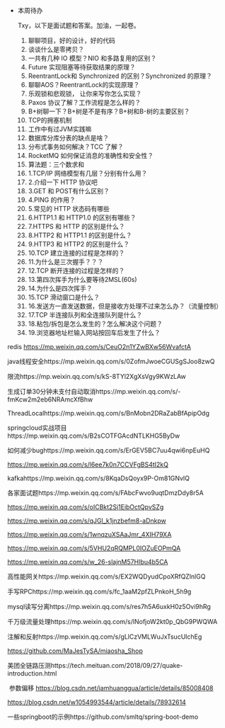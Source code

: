 - 本周待办

  Txy，以下是面试题和答案。加油，一起卷。

  1. 聊聊项目，好的设计，好的代码
  2. 谈谈什么是零拷贝？
  3. 一共有几种 IO 模型？NIO 和多路复用的区别？
  4. Future 实现阻塞等待获取结果的原理？
  5. ReentrantLock和 Synchronized 的区别？Synchronized 的原理？
  6. 聊聊AOS？ReentrantLock的实现原理？
  7. 乐观锁和悲观锁， 让你来写你怎么实现？
  8. Paxos 协议了解？工作流程是怎么样的？
  9. B+树聊一下？B+树是不是有序？B+树和B-树的主要区别？
  10. TCP的拥塞机制
  11. 工作中有过JVM实践嘛
  12. 数据库分库分表的缺点是啥？
  13. 分布式事务如何解决？TCC 了解？
  14. RocketMQ 如何保证消息的准确性和安全性？
  15. 算法题：三个数求和
  16. 1.TCP/IP 网络模型有几层？分别有什么用？
  17. 2.介绍一下 HTTP 协议吧
  18. 3.GET 和 POST有什么区别？
  19. 4.PING 的作用？
  20. 5.常见的 HTTP 状态码有哪些
  21. 6.HTTP1.1 和 HTTP1.0 的区别有哪些？
  22. 7.HTTPS 和 HTTP 的区别是什么？
  23. 8.HTTP2 和 HTTP1.1 的区别是什么？
  24. 9.HTTP3 和 HTTP2 的区别是什么？
  25. 10.TCP 建立连接的过程是怎样的？
  26. 11.为什么是三次握手？？？
  27. 12.TCP 断开连接的过程是怎样的？
  28. 13.第四次挥手为什么要等待2MSL(60s)
  29. 14.为什么是四次挥手？
  30. 15.TCP 滑动窗⼝是什么？
  31. 16.发送方一直发送数据，但是接收方处理不过来怎么办？（流量控制）
  32. 17.TCP 半连接队列和全连接队列是什么？
  33. 18.粘包/拆包是怎么发生的？怎么解决这个问题？
  34. 19.浏览器地址栏输入网站按回车后发生了什么？

redis  https://mp.weixin.qq.com/s/CeuO2n1YZwBXw56WvafctA

java线程安全https://mp.weixin.qq.com/s/0ZofmJwoeCGUSgSJoo8zwQ

限流https://mp.weixin.qq.com/s/kS-8TYl2XgXsVgy9KWzLAw

生成订单30分钟未支付自动取消https://mp.weixin.qq.com/s/-fmKcw2m2eb6NRAmcXfBhw

ThreadLocalhttps://mp.weixin.qq.com/s/BnMobn2DRaZabBfApipOdg

springcloud实战项目https://mp.weixin.qq.com/s/B2sCOTFGAcdNTLKHG5ByDw

如何减少bughttps://mp.weixin.qq.com/s/ErGEV5BC7uu4qwi6npEuHQ

https://mp.weixin.qq.com/s/l6ee7k0n7CCVFgBS4tI2kQ

kafkahttps://mp.weixin.qq.com/s/8KqaDsQoyx9P-Om81GNvlQ

各家面试题https://mp.weixin.qq.com/s/FAbcFwvo9uqtDmzDdy8r5A

https://mp.weixin.qq.com/s/oICBkt2Sj1EibOctQpvSZg

https://mp.weixin.qq.com/s/qJGl_k1jnzbefm8-aDnkpw

https://mp.weixin.qq.com/s/1wnqzuXSAaJmr_4XIH79XA

https://mp.weixin.qq.com/s/5VHU2qRQMPL0IOZuEOPmQA

https://mp.weixin.qq.com/s/w_26-slajnM57HIbu4b5CA

高性能网关https://mp.weixin.qq.com/s/EX2WQDyudCpoXRfQZlnlGQ

手写RPChttps://mp.weixin.qq.com/s/fc_1aaM2pfZLPnkoH_5h9g

mysql读写分离https://mp.weixin.qq.com/s/res7h5A6uxkH0z5Ovi9hRg

千万级流量处理https://mp.weixin.qq.com/s/lNofjoW2kt0p_QbG9PWQWA

注解和反射https://mp.weixin.qq.com/s/gLlCzVMLWuJxTsucUlchEg

https://github.com/MaJesTySA/miaosha_Shop

美团全链路压测https://tech.meituan.com/2018/09/27/quake-introduction.html

​       参数偏移 https://blog.csdn.net/iamhuanggua/article/details/85008408

https://blog.csdn.net/w1054993544/article/details/78932614



一些springboot的示例https://github.com/smltq/spring-boot-demo
